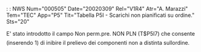  :  : NWS Num="000505" Date="20020309" Rel="V1R4" Atr="A. Marazzi" Tem="TEC" App="P5" Tit="Tabella P5I - Scarichi non pianificati su ordine." Sts="20"

E' stato introdotto il campo Non perm.pre. NON PLN (T$P5I7)  che consente (inserendo 1) di inibire il prelievo dei    componenti non a distinta sullordine.



